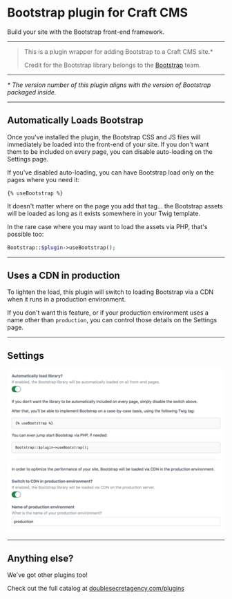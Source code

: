 Bootstrap plugin for Craft CMS
==============================

Build your site with the Bootstrap front-end framework.

***

>This is a plugin wrapper for adding Bootstrap to a Craft CMS site.*
>
>Credit for the Bootstrap library belongs to the [Bootstrap](https://getbootstrap.com/) team.

***

_* The version number of this plugin aligns with the version of Bootstrap packaged inside._

***

## Automatically Loads Bootstrap

Once you've installed the plugin, the Bootstrap CSS and JS files will immediately be loaded into the front-end of your site. If you don't want them to be included on every page, you can disable auto-loading on the Settings page.

If you've disabled auto-loading, you can have Bootstrap load only on the pages where you need it:

```twig
{% useBootstrap %}
```

It doesn't matter where on the page you add that tag... the Bootstrap assets will be loaded as long as it exists somewhere in your Twig template.

In the rare case where you may want to load the assets via PHP, that's possible too:

```php
Bootstrap::$plugin->useBootstrap();
```

***

## Uses a CDN in production

To lighten the load, this plugin will switch to loading Bootstrap via a CDN when it runs in a production environment.

If you don't want this feature, or if your production environment uses a name other than `production`, you can control those details on the Settings page.

***

## Settings

![](src/resources/img/example-settings.png)

***

## Anything else?

We've got other plugins too!

Check out the full catalog at [doublesecretagency.com/plugins](https://www.doublesecretagency.com/plugins)
